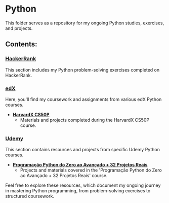 # Python

This folder serves as a repository for my ongoing Python studies, exercises, and projects.

## Contents:

### [HackerRank](https://github.com/kayckdelfino/public_knowledge_base/tree/main/Python/HackerRank)

This section includes my Python problem-solving exercises completed on HackerRank.

### [edX](https://github.com/kayckdelfino/public_knowledge_base/tree/main/Python/edX)

Here, you'll find my coursework and assignments from various edX Python courses.

- **[HarvardX CS50P](https://github.com/kayckdelfino/public_knowledge_base/tree/main/Python/edX/HarvardX%20CS50P)**
  - Materials and projects completed during the HarvardX CS50P course.

### [Udemy](https://github.com/kayckdelfino/public_knowledge_base/tree/main/Python/Udemy)

This section contains resources and projects from specific Udemy Python courses.

- **[Programação Python do Zero ao Avançado + 32 Projetos Reais](https://github.com/kayckdelfino/public_knowledge_base/tree/main/Python/Udemy/Programação%20Python%20do%20Zero%20ao%20Avançado%20%2B%2032%20Projetos%20Reais)**
  - Projects and materials covered in the 'Programação Python do Zero ao Avançado + 32 Projetos Reais' course.

Feel free to explore these resources, which document my ongoing journey in mastering Python programming, from problem-solving exercises to structured coursework.
